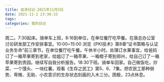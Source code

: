 ```yaml
---
title: 自涤日记-2021年11月2日
date: 2021-11-2 23:30:33
tags:
categories: 我的日记
---
```

周二。7:30起床。骑单车上班，8:16到单位，在单位餐厅吃早餐。在唐总办公室讨论研发部工作安排事宜。10:00~15:00 浏览《PKI技术》第8章“证书策略与认证业务生命”前三章节。在单位餐厅吃午餐。午休半小时。处理订水果事宜，给爸妈订了一箱苹果寄到老家，给姐订了一箱苹果、一箱橙子寄到郑州，给自己订了一箱苹果寄到贵园。继续写自我分析报告。18:30下班。骑单车回家。自己做饭吃，炒菜、一个馒头、一块红薯。观看《生存之民工》第5、6、7集。把农民工那种弱势、卑微、无助、小农意识的生存状态刻画的入木三分。困极，23点休息。